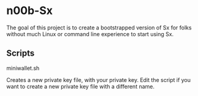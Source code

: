 n00b-Sx
=======

The goal of this project is to create a bootstrapped version of Sx for folks without much Linux or command line experience to start using Sx.

## Scripts

miniwallet.sh

  Creates a new private key file, with your private key. Edit the script if you want to create a new private key file with a different name.
